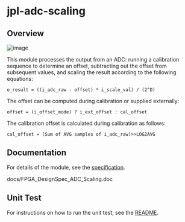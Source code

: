 # jpl-adc-scaling

## Overview

![image](https://github.jpl.nasa.gov/storage/user/1047/files/81acba00-b367-4d26-82eb-d4e59f116d2e)


This module processes the output from an ADC: running a calibration sequence to determine an offset, subtracting out the offset from subsequent values, and scaling the result according to the following equations:

`o_result = ((i_adc_raw - offset) * i_scale_val) / (2^D)`

The offset can be computed during calibration or supplied externally:

`offset = (i_offset_mode) ? i_ext_offset : cal_offset`

The calibration offset is calculated during calibration as follows:

`cal_offset = (Sum of AVG samples of i_adc_raw)>>LOG2AVG`

## Documentation
For details of the module, see the [specification](https://github.com/ienseong/Github_test/blob/master/docs/FPGA_DesignSpec_ADC_Scaling.doc).

docs/FPGA_DesignSpec_ADC_Scaling.doc
## Unit Test
For instructions on how to run the unit test, see the [README](https://github.com/ienseong/Github_test/blob/master/README.md).

